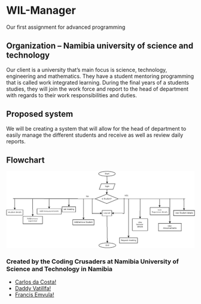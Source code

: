 # WIL-Manager
Our first assignment for advanced programming


## Organization – Namibia university of science and technology
Our client is a university that’s main focus is science, technology, engineering and mathematics. 
They have a student mentoring programming that is called work integrated learning. During the final years of a students studies, they will join the work force and report to the head of department with regards to their work responsibilities and duties. 

## Proposed system
We will be creating a system that will allow for the head of department to easily manage the different students and receive as well as review daily reports.

## Flowchart
![FLOWCHART](flowchart.png)

### Created by the Coding Crusaders at Namibia University of Science  and Technology in Namibia
- [Carlos da Costa!](https://github.com/Calolocosta)
- [Daddy Vatillfa!]()
- [Francis Emvula!](https://github.com/Wombola)
